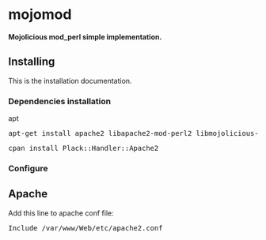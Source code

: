 # mojomod

#### Mojolicious mod_perl simple implementation.

## Installing

This is the installation documentation.

### Dependencies installation

apt
<pre>apt-get install apache2 libapache2-mod-perl2 libmojolicious-perl</pre>

<pre>cpan install Plack::Handler::Apache2</pre>

### Configure

## Apache

Add this line to apache conf file:

<pre>Include /var/www/Web/etc/apache2.conf</pre>
